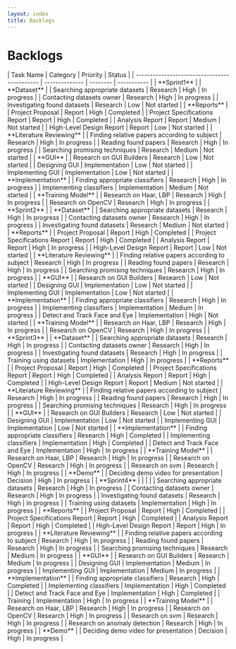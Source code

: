 ```yaml
---
layout: index
title: Backlogs
---
```



# Backlogs

<table class="table">
| Task Name                                    | Category       | Priority | Status      |
| -------------------------------------------- | -------------- | -------- | ----------- |
| **Sprint1**                                  |
| **Dataset**                                  |
| Searching appropriate datasets               | Research       | High     | In progress |
| Contacting datasets owner                    | Research       | High     | In progress |
| Investigating found datasets                 | Research       | Low      | Not started |
| **Reports**                                  |
| Project Proposal                             | Report         | High     | Completed   |
| Project Specifications Report                | Report         | High     | Completed   |
| Analysis Report                              | Report         | Medium   | Not started |
| High-Level Design Report                     | Report         | Low      | Not started |
| **Literature Reviewing**                     |
| Finding relative papers according to subject | Research       | High     | In progress |
| Reading found papers                         | Research       | High     | In progress |
| Searching promising techniques               | Research       | Medium   | Not started |
| **GUI**                                      |
| Research on GUI Builders                     | Research       | Low      | Not started |
| Designing GUI                                | Implementation | Low      | Not started |
| Implementing GUI                             | Implementation | Low      | Not started |
| **Implementation**                           |
| Finding appropriate classifiers              | Research       | High     | In progress |
| Implementing classifiers                     | Implementation | Medium   | Not started |
| **Training Model**                           |
| Research on Haar, LBP                        | Research       | High     | In progress |
| Research on OpenCV                           | Research       | High     | In progress |
| **Sprint2**                                  |
| **Dataset**                                  |
| Searching appropriate datasets               | Research       | High     | In progress |
| Contacting datasets owner                    | Research       | High     | In progress |
| Investigating found datasets                 | Research       | Medium   | Not started |
| **Reports**                                  |
| Project Proposal                             | Report         | High     | Completed   |
| Project Specifications Report                | Report         | High     | Completed   |
| Analysis Report                              | Report         | High     | In progress |
| High-Level Design Report                     | Report         | Low      | Not started |
| **Literature Reviewing**                     |
| Finding relative papers according to subject | Research       | High     | In progress |
| Reading found papers                         | Research       | High     | In progress |
| Searching promising techniques               | Research       | High     | In progress |
| **GUI**                                      |
| Research on GUI Builders                     | Research       | Low      | Not started |
| Designing GUI                                | Implementation | Low      | Not started |
| Implementing GUI                             | Implementation | Low      | Not started |
| **Implementation**                           |
| Finding appropriate classifiers              | Research       | High     | In progress |
| Implementing classifiers                     | Implementation | Medium   | In progress |
| Detect and Track Face and Eye                | Implementation | High     | Not started |
| **Training Model**                           |
| Research on Haar, LBP                        | Research       | High     | In progress |
| Research on OpenCV                           | Research       | High     | In progress |
| **Sprint3**                                  |
| **Dataset**                                  |
| Searching appropriate datasets               | Research       | High     | In progress |
| Contacting datasets owner                    | Research       | High     | In progress |
| Investigating found datasets                 | Research       | High     | In progress |
| Training using datasets                      | Implementation | High     | In progress |
| **Reports**                                  |
| Project Proposal                             | Report         | High     | Completed   |
| Project Specifications Report                | Report         | High     | Completed   |
| Analysis Report                              | Report         | High     | Completed   |
| High-Level Design Report                     | Report         | Medium   | Not started |
| **Literature Reviewing**                     |
| Finding relative papers according to subject | Research       | High     | In progress |
| Reading found papers                         | Research       | High     | In progress |
| Searching promising techniques               | Research       | High     | In progress |
| **GUI**                                      |
| Research on GUI Builders                     | Research       | Low      | Not started |
| Designing GUI                                | Implementation | Low      | Not started |
| Implementing GUI                             | Implementation | Low      | Not started |
| **Implementation**                           |
| Finding appropriate classifiers              | Research       | High     | Completed   |
| Implementing classifiers                     | Implementation | High     | Completed   |
| Detect and Track Face and Eye                | Implementation | High     | In progress |
| **Training Model**                           |
| Research on Haar, LBP                        | Research       | High     | In progress |
| Research on OpenCV                           | Research       | High     | In progress |
| Research on svm                              | Research       | High     | In progress |
| **Demo**                                     |
| Deciding demo video for presentation         | Decision       | High     | In progress |
| **Sprint4**                                  |                |          |             |
| Searching appropriate datasets               | Research       | High     | In progress |
| Contacting datasets owner                    | Research       | High     | In progress |
| Investigating found datasets                 | Research       | High     | In progress |
| Training using datasets                      | Implementation | High     | In progress |
| **Reports**                                  |
| Project Proposal                             | Report         | High     | Completed   |
| Project Specifications Report                | Report         | High     | Completed   |
| Analysis Report                              | Report         | High     | Completed   |
| High-Level Design Report                     | Report         | High     | In progress |
| **Literature Reviewing**                     |
| Finding relative papers according to subject | Research       | High     | In progress |
| Reading found papers                         | Research       | High     | In progress |
| Searching promising techniques               | Research       | Medium   | In progress |
| **GUI**                                      |
| Research on GUI Builders                     | Research       | Medium   | In progress |
| Designing GUI                                | Implementation | Medium   | In progress |
| Implementing GUI                             | Implementation | Medium   | In progress |
| **Implementation**                           |
| Finding appropriate classifiers              | Research       | High     | Completed   |
| Implementing classifiers                     | Implementation | High     | Completed   |
| Detect and Track Face and Eye                | Implementation | High     | Completed   |
| Training                                     | Implementation | High     | In progress |
| **Training Model**                           |
| Research on Haar, LBP                        | Research       | High     | In progress |
| Research on OpenCV                           | Research       | High     | In progress |
| Research on svm                              | Research       | High     | In progress |
| Research on anomaly detection                | Research       | High     | In progress |
| **Demo**                                     |
| Deciding demo video for presentation         | Decision       | High     | In progress |

</table>
